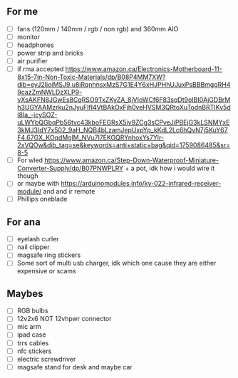 ## For me
- [ ] fans (120mm / 140mm / rgb / non rgb) and 360mm AIO
- [ ] monitor
- [ ] headphones
- [ ] power strip and bricks
- [ ] air purifier
- [ ] if rma accepted
      https://www.amazon.ca/Electronics-Motherboard-11-8x15-7in-Non-Toxic-Materials/dp/B08P4MM7XW?dib=eyJ2IjoiMSJ9.u8iRqnhnsxMzS7G1E4Y6xHJPHhUJuxPsBBBmggRH49cazZmNWLDzXLP9-vXsAKFN8JGwEs8CqRSO9TxZKyZA_8jVIoWCf6F83sqDt9oIBI0AjGDBrMh3UGYAAMzrku2nJyuFlfI4VtBAkOxFjh0veHVSM3QRtoXuTodnBRTIKy5dl8Ia_-icySOZ-uLWYbQGbqPb56tvc43kboFEGRsX5iv9ZCg3sCPveJiPBEjG3kLSNMYxE3kMJ3IdY7x502_9aH_NQB4bLzamJepUxpYp_kKdL2Lc6hQvN7j5KuY67F4.67GX_KOqdMglM_NVu7l7EKGQRYnhoxYs7Ylr-2xVQOw&dib_tag=se&keywords=anti+static+bag&qid=1759086485&sr=8-5
- [ ] For wled https://www.amazon.ca/Step-Down-Waterproof-Miniature-Converter-Supply/dp/B07PNWPLRY  + a pot, idk how i would wire it though
- [ ] or maybe with https://arduinomodules.info/ky-022-infrared-receiver-module/ and and ir remote
- [ ] Phillips oneblade

## For ana
- [ ] eyelash curler
- [ ] nail clipper
- [ ] magsafe ring stickers 
- [ ] Some sort of multi usb charger, idk which one cause they are either expensive or scams

## Maybes
- [ ] RGB bulbs
- [ ] 12v2x6 NOT 12vhpwr connector
- [ ] mic arm
- [ ] ipad case
- [ ] trrs cables
- [ ] nfc stickers
- [ ] electric screwdriver
- [ ] magsafe stand for desk and maybe car
